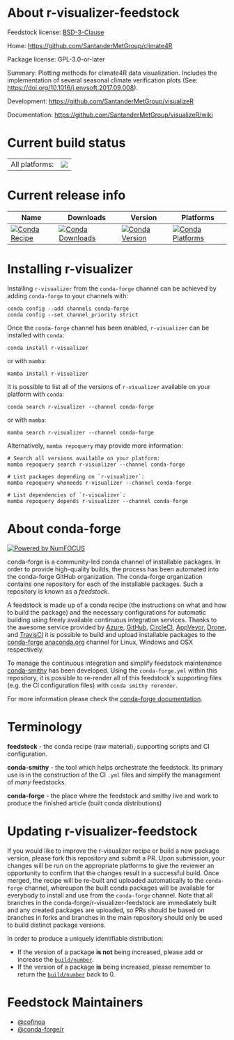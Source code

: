 About r-visualizer-feedstock
============================

Feedstock license: [BSD-3-Clause](https://github.com/conda-forge/r-visualizer-feedstock/blob/main/LICENSE.txt)

Home: https://github.com/SantanderMetGroup/climate4R

Package license: GPL-3.0-or-later

Summary: Plotting methods for climate4R data visualization. Includes the implementation of several seasonal climate verification plots (See: <https://doi.org/10.1016/j.envsoft.2017.09.008>).

Development: https://github.com/SantanderMetGroup/visualizeR

Documentation: https://github.com/SantanderMetGroup/visualizeR/wiki

Current build status
====================


<table><tr><td>All platforms:</td>
    <td>
      <a href="https://dev.azure.com/conda-forge/feedstock-builds/_build/latest?definitionId=16215&branchName=main">
        <img src="https://dev.azure.com/conda-forge/feedstock-builds/_apis/build/status/r-visualizer-feedstock?branchName=main">
      </a>
    </td>
  </tr>
</table>

Current release info
====================

| Name | Downloads | Version | Platforms |
| --- | --- | --- | --- |
| [![Conda Recipe](https://img.shields.io/badge/recipe-r--visualizer-green.svg)](https://anaconda.org/conda-forge/r-visualizer) | [![Conda Downloads](https://img.shields.io/conda/dn/conda-forge/r-visualizer.svg)](https://anaconda.org/conda-forge/r-visualizer) | [![Conda Version](https://img.shields.io/conda/vn/conda-forge/r-visualizer.svg)](https://anaconda.org/conda-forge/r-visualizer) | [![Conda Platforms](https://img.shields.io/conda/pn/conda-forge/r-visualizer.svg)](https://anaconda.org/conda-forge/r-visualizer) |

Installing r-visualizer
=======================

Installing `r-visualizer` from the `conda-forge` channel can be achieved by adding `conda-forge` to your channels with:

```
conda config --add channels conda-forge
conda config --set channel_priority strict
```

Once the `conda-forge` channel has been enabled, `r-visualizer` can be installed with `conda`:

```
conda install r-visualizer
```

or with `mamba`:

```
mamba install r-visualizer
```

It is possible to list all of the versions of `r-visualizer` available on your platform with `conda`:

```
conda search r-visualizer --channel conda-forge
```

or with `mamba`:

```
mamba search r-visualizer --channel conda-forge
```

Alternatively, `mamba repoquery` may provide more information:

```
# Search all versions available on your platform:
mamba repoquery search r-visualizer --channel conda-forge

# List packages depending on `r-visualizer`:
mamba repoquery whoneeds r-visualizer --channel conda-forge

# List dependencies of `r-visualizer`:
mamba repoquery depends r-visualizer --channel conda-forge
```


About conda-forge
=================

[![Powered by
NumFOCUS](https://img.shields.io/badge/powered%20by-NumFOCUS-orange.svg?style=flat&colorA=E1523D&colorB=007D8A)](https://numfocus.org)

conda-forge is a community-led conda channel of installable packages.
In order to provide high-quality builds, the process has been automated into the
conda-forge GitHub organization. The conda-forge organization contains one repository
for each of the installable packages. Such a repository is known as a *feedstock*.

A feedstock is made up of a conda recipe (the instructions on what and how to build
the package) and the necessary configurations for automatic building using freely
available continuous integration services. Thanks to the awesome service provided by
[Azure](https://azure.microsoft.com/en-us/services/devops/), [GitHub](https://github.com/),
[CircleCI](https://circleci.com/), [AppVeyor](https://www.appveyor.com/),
[Drone](https://cloud.drone.io/welcome), and [TravisCI](https://travis-ci.com/)
it is possible to build and upload installable packages to the
[conda-forge](https://anaconda.org/conda-forge) [anaconda.org](https://anaconda.org/)
channel for Linux, Windows and OSX respectively.

To manage the continuous integration and simplify feedstock maintenance
[conda-smithy](https://github.com/conda-forge/conda-smithy) has been developed.
Using the ``conda-forge.yml`` within this repository, it is possible to re-render all of
this feedstock's supporting files (e.g. the CI configuration files) with ``conda smithy rerender``.

For more information please check the [conda-forge documentation](https://conda-forge.org/docs/).

Terminology
===========

**feedstock** - the conda recipe (raw material), supporting scripts and CI configuration.

**conda-smithy** - the tool which helps orchestrate the feedstock.
                   Its primary use is in the construction of the CI ``.yml`` files
                   and simplify the management of *many* feedstocks.

**conda-forge** - the place where the feedstock and smithy live and work to
                  produce the finished article (built conda distributions)


Updating r-visualizer-feedstock
===============================

If you would like to improve the r-visualizer recipe or build a new
package version, please fork this repository and submit a PR. Upon submission,
your changes will be run on the appropriate platforms to give the reviewer an
opportunity to confirm that the changes result in a successful build. Once
merged, the recipe will be re-built and uploaded automatically to the
`conda-forge` channel, whereupon the built conda packages will be available for
everybody to install and use from the `conda-forge` channel.
Note that all branches in the conda-forge/r-visualizer-feedstock are
immediately built and any created packages are uploaded, so PRs should be based
on branches in forks and branches in the main repository should only be used to
build distinct package versions.

In order to produce a uniquely identifiable distribution:
 * If the version of a package **is not** being increased, please add or increase
   the [``build/number``](https://docs.conda.io/projects/conda-build/en/latest/resources/define-metadata.html#build-number-and-string).
 * If the version of a package **is** being increased, please remember to return
   the [``build/number``](https://docs.conda.io/projects/conda-build/en/latest/resources/define-metadata.html#build-number-and-string)
   back to 0.

Feedstock Maintainers
=====================

* [@cofinoa](https://github.com/cofinoa/)
* [@conda-forge/r](https://github.com/conda-forge/r/)


